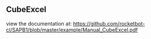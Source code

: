## CubeExcel

 view the documentation at: https://github.com/rocketbot-cl/SAPB1/blob/master/example/Manual_CubeExcel.pdf